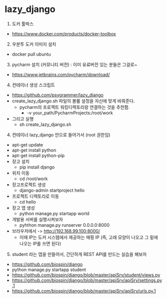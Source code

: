 # lazy_django

1. 도커 툴박스
  - https://www.docker.com/products/docker-toolbox

2. 우분투 도커 이미지 설치
  - docker pull ubuntu

3. pycharm 설치 (커뮤니티 버전) : 이미 유료버전 있는 분들은 그걸로~
  - https://www.jetbrains.com/pycharm/download/

4. 컨테이너 생성 스크립트 
  - https://github.com/psygrammer/lazy_django
  - create_lazy_django.sh 파일의 볼륨 설정을 자신에 맞게 바꿔준다.
    - pycharm의 프로젝트 워킹디렉토리랑 연결하는 것을 추천함. 
      - -v your_path/PycharmProjects:/root/work 
  - 그리고 실행 
    - sh create_lazy_django.sh

4. 컨테이너 lazy_django 안으로 들어가서 (root 권한임)
  - apt-get update
  - apt-get install python
  - apt-get install python-pip
  - 장고 설치
    - pip install django
  - 위치 이동
    - cd /root/work
  - 장고프로젝트 생성
    - django-admin startproject hello
  - 프로젝트 디렉토리로 이동
    - cd hello
  - 장고 앱 생성
    - python manage.py startapp world
  - 개발용 서버를 실행시켜보자
    - pyhthon manage.py runserver 0.0.0.0:8000
  - 브라우저에서 -> http://192.168.99.100:8000/
    - 이때 IP는 도커 시스템에서 제공하는 매핑 IP (즉, 고래 모양이 나오고 그 밑에 나오는 IP를 쓰면 된다) 

5. student 라는 앱을 만들어서, 간단하게 REST API를 만드는 실습을 해보자
  - https://github.com/biospin/django
  - python manage.py startapp student
  - https://github.com/biospin/django/blob/master/apiSrv/student/views.py
  - https://github.com/biospin/django/blob/master/apiSrv/apiSrv/settings.py.1
  - https://github.com/biospin/django/blob/master/apiSrv/apiSrv/urls.py.1
